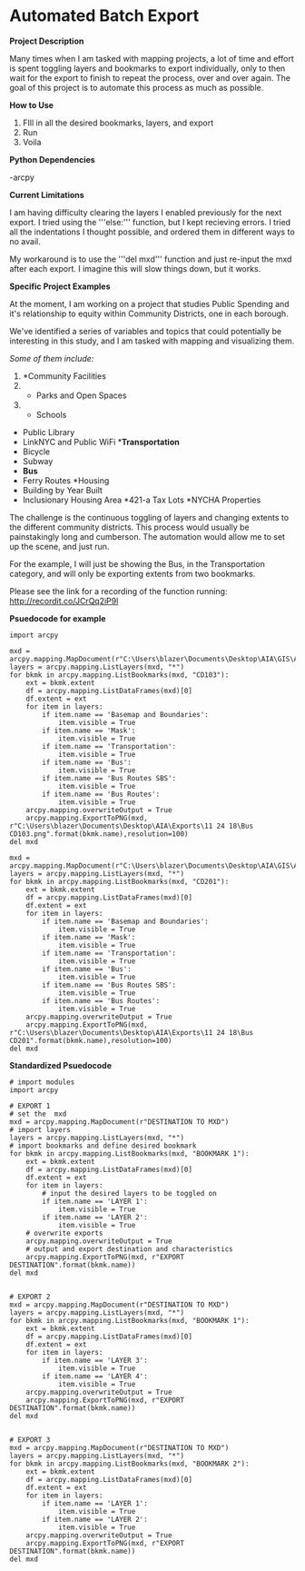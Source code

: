 # Automated Batch Export

**Project Description**

Many times when I am tasked with mapping projects, a lot of time and effort is spent toggling layers and bookmarks to export individually, only to then wait for the export to finish to repeat the process, over and over again. The goal of this project is to automate this process as much as possible.

**How to Use**

1. FIll in all the desired bookmarks, layers, and export
2. Run
3. Voila

**Python Dependencies**

-arcpy

**Current Limitations**

I am having difficulty clearing the layers I enabled previously for the next export. I tried using the '''else:''' function, but I kept recieving errors. I tried all the indentations I thought possible, and ordered them in different ways to no avail.

My workaround is to use the '''del mxd''' function and just re-input the mxd after each export. I imagine this will slow things down, but it works.

**Specific Project Examples**

At the moment, I am working on a project that studies Public Spending and it's relationship to equity within Community Districts, one in each borough.

We've identified a series of variables and topics that could potentially be interesting in this study, and I am tasked with mapping and visualizing them.

_Some of them include:_

1. *Community Facilities
2. * Parks and Open Spaces
2. * Schools
* Public Library
* LinkNYC and Public WiFi
*<b>Transportation</b>
* Bicycle
* Subway
* <b>Bus</b>
* Ferry Routes
*Housing
* Building by Year Built
* Inclusionary Housing Area
*421-a Tax Lots
*NYCHA Properties


The challenge is the continuous toggling of layers and changing extents to the different community districts. This process would usually be painstakingly long and cumberson. The automation would allow me to set up the scene, and just run.

For the example, I will just be showing the Bus, in the Transportation category, and will only be exporting extents from two bookmarks.

Please see the link for a recording of the function running: http://recordit.co/JCrQq2iP9l
	

**Psuedocode for example**
```
import arcpy

mxd = arcpy.mapping.MapDocument(r"C:\Users\blazer\Documents\Desktop\AIA\GIS\AIA_1.mxd")
layers = arcpy.mapping.ListLayers(mxd, "*")
for bkmk in arcpy.mapping.ListBookmarks(mxd, "CD103"):
    ext = bkmk.extent
    df = arcpy.mapping.ListDataFrames(mxd)[0]
    df.extent = ext
    for item in layers:
        if item.name == 'Basemap and Boundaries':
            item.visible = True
        if item.name == 'Mask':
            item.visible = True
        if item.name == 'Transportation':
            item.visible = True
        if item.name == 'Bus':
            item.visible = True
        if item.name == 'Bus Routes SBS':
            item.visible = True
        if item.name == 'Bus Routes':
            item.visible = True
    arcpy.mapping.overwriteOutput = True
    arcpy.mapping.ExportToPNG(mxd, r"C:\Users\blazer\Documents\Desktop\AIA\Exports\11 24 18\Bus CD103.png".format(bkmk.name),resolution=100)
del mxd

mxd = arcpy.mapping.MapDocument(r"C:\Users\blazer\Documents\Desktop\AIA\GIS\AIA_1.mxd")
layers = arcpy.mapping.ListLayers(mxd, "*")
for bkmk in arcpy.mapping.ListBookmarks(mxd, "CD201"):
    ext = bkmk.extent
    df = arcpy.mapping.ListDataFrames(mxd)[0]
    df.extent = ext
    for item in layers:
        if item.name == 'Basemap and Boundaries':
            item.visible = True
        if item.name == 'Mask':
            item.visible = True
        if item.name == 'Transportation':
            item.visible = True
        if item.name == 'Bus':
            item.visible = True
        if item.name == 'Bus Routes SBS':
            item.visible = True
        if item.name == 'Bus Routes':
            item.visible = True
    arcpy.mapping.overwriteOutput = True
    arcpy.mapping.ExportToPNG(mxd, r"C:\Users\blazer\Documents\Desktop\AIA\Exports\11 24 18\Bus CD201".format(bkmk.name),resolution=100)
del mxd

```



**Standardized Psuedocode**
```
# import modules
import arcpy

# EXPORT 1
# set the  mxd
mxd = arcpy.mapping.MapDocument(r"DESTINATION TO MXD")
# import layers
layers = arcpy.mapping.ListLayers(mxd, "*")
# import bookmarks and define desired bookmark
for bkmk in arcpy.mapping.ListBookmarks(mxd, "BOOKMARK 1"):
    ext = bkmk.extent
    df = arcpy.mapping.ListDataFrames(mxd)[0]
    df.extent = ext
    for item in layers:
        # input the desired layers to be toggled on
        if item.name == 'LAYER 1':
            item.visible = True
        if item.name == 'LAYER 2':
            item.visible = True
    # overwrite exports
    arcpy.mapping.overwriteOutput = True
    # output and export destination and characteristics
    arcpy.mapping.ExportToPNG(mxd, r"EXPORT DESTINATION".format(bkmk.name))
del mxd


# EXPORT 2
mxd = arcpy.mapping.MapDocument(r"DESTINATION TO MXD")
layers = arcpy.mapping.ListLayers(mxd, "*")
for bkmk in arcpy.mapping.ListBookmarks(mxd, "BOOKMARK 1"):
    ext = bkmk.extent
    df = arcpy.mapping.ListDataFrames(mxd)[0]
    df.extent = ext
    for item in layers:
        if item.name == 'LAYER 3':
            item.visible = True
        if item.name == 'LAYER 4':
            item.visible = True
    arcpy.mapping.overwriteOutput = True
    arcpy.mapping.ExportToPNG(mxd, r"EXPORT DESTINATION".format(bkmk.name))
del mxd


# EXPORT 3
mxd = arcpy.mapping.MapDocument(r"DESTINATION TO MXD")
layers = arcpy.mapping.ListLayers(mxd, "*")
for bkmk in arcpy.mapping.ListBookmarks(mxd, "BOOKMARK 2"):
    ext = bkmk.extent
    df = arcpy.mapping.ListDataFrames(mxd)[0]
    df.extent = ext
    for item in layers:
        if item.name == 'LAYER 1':
            item.visible = True
        if item.name == 'LAYER 2':
            item.visible = True
    arcpy.mapping.overwriteOutput = True
    arcpy.mapping.ExportToPNG(mxd, r"EXPORT DESTINATION".format(bkmk.name))
del mxd
```
